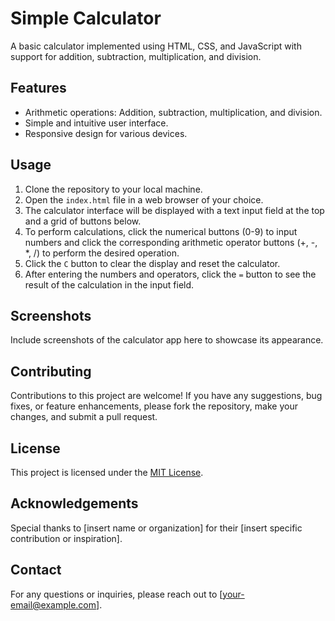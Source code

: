 # Simple Calculator

A basic calculator implemented using HTML, CSS, and JavaScript with support for addition, subtraction, multiplication, and division.


## Features

- Arithmetic operations: Addition, subtraction, multiplication, and division.
- Simple and intuitive user interface.
- Responsive design for various devices.

## Usage

1. Clone the repository to your local machine.
2. Open the `index.html` file in a web browser of your choice.
3. The calculator interface will be displayed with a text input field at the top and a grid of buttons below.
4. To perform calculations, click the numerical buttons (0-9) to input numbers and click the corresponding arithmetic operator buttons (+, -, *, /) to perform the desired operation.
5. Click the `C` button to clear the display and reset the calculator.
6. After entering the numbers and operators, click the `=` button to see the result of the calculation in the input field.

## Screenshots

Include screenshots of the calculator app here to showcase its appearance.

## Contributing

Contributions to this project are welcome! If you have any suggestions, bug fixes, or feature enhancements, please fork the repository, make your changes, and submit a pull request.

## License

This project is licensed under the [MIT License](link-to-license-file).

## Acknowledgements

Special thanks to [insert name or organization] for their [insert specific contribution or inspiration].

## Contact

For any questions or inquiries, please reach out to [your-email@example.com].
